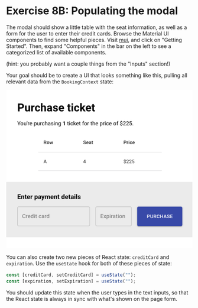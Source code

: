 # Exercise 8B: Populating the modal

The modal should show a little table with the seat information, as well as a form for the user to enter their credit cards. Browse the Material UI components to find some helpful pieces. Visit [mui](https://mui.com/), and click on "Getting Started". Then, expand "Components" in the bar on the left to see a categorized list of available components.

(hint: you probably want a couple things from the "Inputs" section!)

Your goal should be to create a UI that looks something like this, pulling all relevant data from the `BookingContext` state:

![Modal contents](../__lecture/assets/modal.png)

You can also create two new pieces of React state: `creditCard` and `expiration`. Use the `useState` hook for both of these pieces of state:

```js
const [creditCard, setCreditCard] = useState("");
const [expiration, setExpiration] = useState("");
```

You should update this state when the user types in the text inputs, so that the React state is always in sync with what's shown on the page form.
